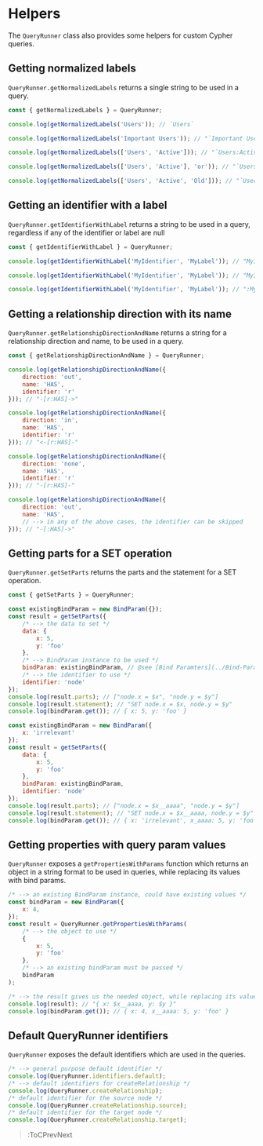 # Helpers

The `QueryRunner` class also provides some helpers for custom Cypher queries.

## Getting normalized labels
`QueryRunner.getNormalizedLabels` returns a single string to be used in a query.
```js
const { getNormalizedLabels } = QueryRunner;

console.log(getNormalizedLabels('Users')); // `Users`

console.log(getNormalizedLabels('Important Users')); // "`Important Users`"

console.log(getNormalizedLabels(['Users', 'Active'])); // "`Users:Active`"

console.log(getNormalizedLabels(['Users', 'Active'], 'or')); // "`Users|Active`"

console.log(getNormalizedLabels(['Users', 'Active', 'Old'])); // "`Users:Active:Old`"
```

## Getting an identifier with a label
`QueryRunner.getIdentifierWithLabel` returns a string to be used in a query, regardless if any of the identifier or label are null
```js
const { getIdentifierWithLabel } = QueryRunner;

console.log(getIdentifierWithLabel('MyIdentifier', 'MyLabel')); // "MyIdentifier:MyLabel"

console.log(getIdentifierWithLabel('MyIdentifier', 'MyLabel')); // "MyIdentifier"

console.log(getIdentifierWithLabel('MyIdentifier', 'MyLabel')); // ":MyLabel"
```

## Getting a relationship direction with its name
`QueryRunner.getRelationshipDirectionAndName` returns a string for a relationship direction and name, to be used in a query.
```js
const { getRelationshipDirectionAndName } = QueryRunner;

console.log(getRelationshipDirectionAndName({
    direction: 'out',
    name: 'HAS',
    identifier: 'r'
})); // "-[r:HAS]->"

console.log(getRelationshipDirectionAndName({
    direction: 'in',
    name: 'HAS',
    identifier: 'r'
})); // "<-[r:HAS]-"

console.log(getRelationshipDirectionAndName({
    direction: 'none',
    name: 'HAS',
    identifier: 'r'
})); // "-[r:HAS]-"

console.log(getRelationshipDirectionAndName({
    direction: 'out',
    name: 'HAS',
    // --> in any of the above cases, the identifier can be skipped
})); // "-[:HAS]->"
```

## Getting parts for a SET operation
`QueryRunner.getSetParts` returns the parts and the statement for a SET operation.
```js
const { getSetParts } = QueryRunner;

const existingBindParam = new BindParam({});
const result = getSetParts({
    /* --> the data to set */
    data: {
        x: 5,
        y: 'foo'
    },
    /* --> BindParam instance to be used */
    bindParam: existingBindParam, // @see [Bind Paramters](../Bind-Parameters)
    /* --> the identifier to use */
    identifier: 'node'
});
console.log(result.parts); // ["node.x = $x", "node.y = $y"]
console.log(result.statement); // "SET node.x = $x, node.y = $y"
console.log(bindParam.get()); // { x: 5, y: 'foo' }

const existingBindParam = new BindParam({
    x: 'irrelevant'
});
const result = getSetParts({
    data: {
        x: 5,
        y: 'foo'
    },
    bindParam: existingBindParam,
    identifier: 'node'
});
console.log(result.parts); // ["node.x = $x__aaaa", "node.y = $y"]
console.log(result.statement); // "SET node.x = $x__aaaa, node.y = $y"
console.log(bindParam.get()); // { x: 'irrelevant', x_aaaa: 5, y: 'foo' }
```

## Getting properties with query param values

`QueryRunner` exposes a `getPropertiesWithParams` function which returns an object in a string format to be used in queries, while replacing its values with bind params.

```js
/* --> an existing BindParam instance, could have existing values */
const bindParam = new BindParam({
    x: 4,
});
const result = QueryRunner.getPropertiesWithParams(
    /* --> the object to use */
    {
        x: 5,
        y: 'foo'
    },
    /* --> an existing bindParam must be passed */
    bindParam
);

/* --> the result gives us the needed object, while replacing its values with the appropriate bind param */
console.log(result); // "{ x: $x__aaaa, y: $y }"
console.log(bindParam.get()); // { x: 4, x__aaaa: 5, y: 'foo' }
```

## Default QueryRunner identifiers

`QueryRunner` exposes the default identifiers which are used in the queries.

```js
/* --> general purpose default identifier */
console.log(QueryRunner.identifiers.default);
/* --> default identifiers for createRelationship */
console.log(QueryRunner.createRelationship);
/* default identifier for the source node */
console.log(QueryRunner.createRelationship.source);
/* default identifier for the target node */
console.log(QueryRunner.createRelationship.target);
```

> :ToCPrevNext